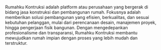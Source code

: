 Rumahku Kontruksi adalah platform atau perusahaan yang bergerak di bidang jasa konstruksi dan pembangunan rumah. Fokusnya adalah memberikan solusi pembangunan yang efisien, berkualitas, dan sesuai kebutuhan pelanggan, mulai dari perencanaan desain, manajemen proyek, hingga pengerjaan fisik bangunan. Dengan mengedepankan profesionalisme dan transparansi, Rumahku Kontruksi membantu mewujudkan rumah impian dengan proses yang lebih mudah dan terstruktur.
